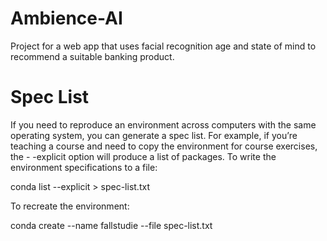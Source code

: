 # Ambience-AI
Project for a web app that uses facial recognition age and state of mind to recommend a suitable banking product.

# Spec List
If you need to reproduce an environment across computers with the same operating system, you can generate a spec list. For example, if you’re teaching a course and need to copy the environment for course exercises, the - -explicit option will produce a list of packages. To write the environment specifications to a file:

conda list --explicit > spec-list.txt

To recreate the environment:

conda create --name fallstudie --file spec-list.txt
